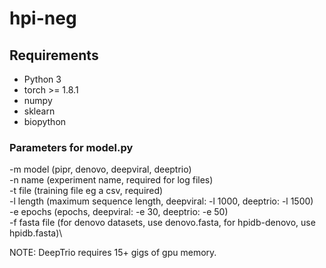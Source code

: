 # hpi-neg

## Requirements
* Python 3
* torch >= 1.8.1
* numpy
* sklearn
* biopython

### Parameters for model.py
-m model (pipr, denovo, deepviral, deeptrio)\
-n name (experiment name, required for log files)\
-t file (training file eg a csv, required)\
-l length (maximum sequence length, deepviral: -l 1000, deeptrio: -l 1500)\
-e epochs (epochs, deepviral: -e 30, deeptrio: -e 50)\
-f fasta file (for denovo datasets, use denovo.fasta, for hpidb-denovo, use hpidb.fasta)\

NOTE: DeepTrio requires 15+ gigs of gpu memory.
